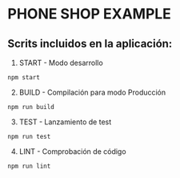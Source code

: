 # PHONE SHOP EXAMPLE

## Scrits incluidos en la aplicación:

1. START - Modo desarrollo

`npm start`

2. BUILD - Compilación para modo Producción

`npm run build`

3. TEST - Lanzamiento de test

`npm run test`

4. LINT - Comprobación de código

`npm run lint`